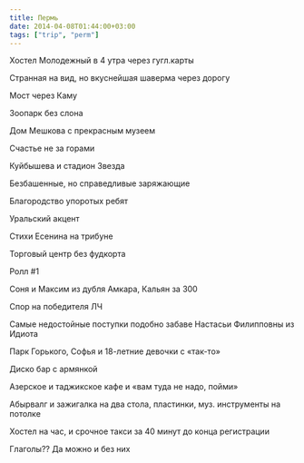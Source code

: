 ```yaml
---
title: Пермь
date: 2014-04-08T01:44:00+03:00
tags: ["trip", "perm"]
---
```


Хостел Молодежный в 4 утра через гугл.карты

Странная на вид, но вкуснейшая шаверма через дорогу

Мост через Каму

Зоопарк без слона

Дом Мешкова с прекрасным музеем

Счастье не за горами

Куйбышева и стадион Звезда

Безбашенные, но справедливые заряжающие

Благородство упоротых ребят

Уральский акцент

Стихи Есенина на трибуне

Торговый центр без фудкорта

Ролл #1

Соня и Максим из дубля Амкара, Кальян за 300

Спор на победителя ЛЧ

Самые недостойные поступки подобно забаве Настасьи Филипповны из Идиота

Парк Горького, Софья и 18-летние девочки с «так-то»

Диско бар с армянкой

Азерское и таджикское кафе и «вам туда не надо, пойми»

Абырвалг и зажигалка на два стола, пластинки, муз. инструменты на потолке

Хостел на час, и срочное такси за 40 минут до конца регистрации

Глаголы?? Да можно и без них
